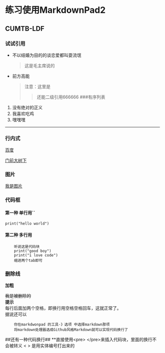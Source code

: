 # 练习使用MarkdownPad2
## CUMTB-LDF
### 试试引用
* 不以结婚为目的的谈恋爱都叫耍流氓
    >这是毛主席说的
* 前方高能
    >注意：这里是
    >>还能二级引用666666
###有序列表
1. 没有绝对的正义
3. 我喜欢吃鸡
4. 嘿嘿嘿
 ----------------
### 行内式
 [百度](http://www.baidu.com)

 [门前大树下](/home)

### 图片
[我是图片](https://images2015.cnblogs.com/blog/600165/201701/600165-20170121185106031-1426410254.png)

### 代码框
#### 第一种 单行用``
`print("hello world")`
#### 第二种 多行用
		听说这是代码块
		print("good boy")
		print("i love code")
		缩进两个tab即可  

### 删除线

  **加粗**

  <del>我是被删除的</del>  
**提示**  
每行后面加两个空格，即换行用空格空格回车，这就正常了。  
据说还可以  
  
		你在markdwonpad 的工具-》选项 中选择markdown那项  
		将markdown处理器选成Github风格Markdown就可以实现代码换行了


##还有一种代码换行##
**直接使用&#60;pre>  &#60;/pre>来插入代码块，里面的换行不会被转义
&#60;	&#62; 是用实体编号打出来的





　
